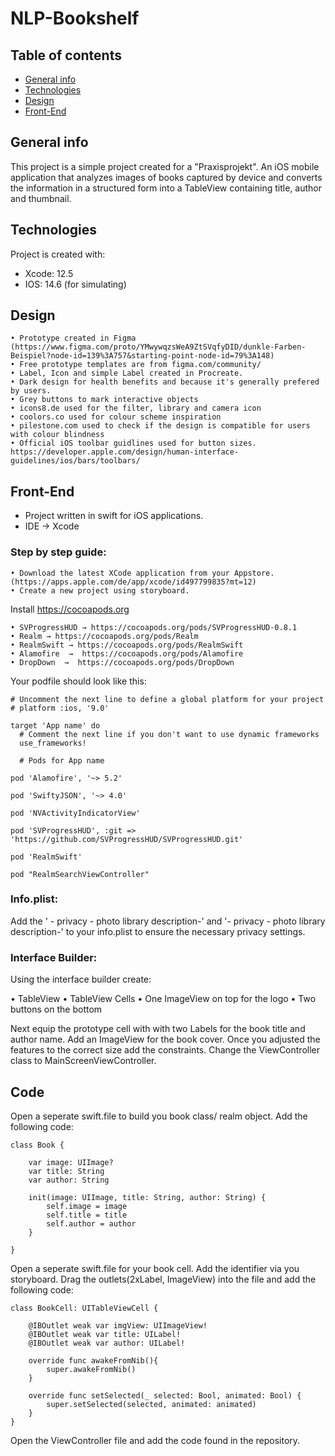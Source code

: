 # NLP-Bookshelf
## Table of contents
* [General info](#general-info)
* [Technologies](#technologies)
* [Design](#design)
* [Front-End](#front-end)

## General info
This project is a simple project created for a "Praxisprojekt". An iOS mobile application that analyzes images of books captured by device and converts the information in a structured form into a TableView containing title, author and thumbnail.

## Technologies
Project is created with:
* Xcode: 12.5
* IOS: 14.6 (for simulating)

## Design
	• Prototype created in Figma (https://www.figma.com/proto/YMwywqzsWeA9ZtSVqfyDID/dunkle-Farben-Beispiel?node-id=139%3A757&starting-point-node-id=79%3A148)
	• Free prototype templates are from figma.com/community/ 
	• Label, Icon and simple Label created in Procreate.
	• Dark design for health benefits and because it's generally prefered by users.
	• Grey buttons to mark interactive objects
	• icons8.de used for the filter, library and camera icon
	• coolors.co used for colour scheme inspiration
	• pilestone.com used to check if the design is compatible for users with colour blindness
	• Official iOS toolbar guidlines used for button sizes. https://developer.apple.com/design/human-interface-guidelines/ios/bars/toolbars/

## Front-End
* Project written in swift for iOS applications.
* IDE → Xcode

### Step by step guide:

	• Download the latest XCode application from your Appstore. (https://apps.apple.com/de/app/xcode/id497799835?mt=12)
	• Create a new project using storyboard.

Install https://cocoapods.org

	• SVProgressHUD → https://cocoapods.org/pods/SVProgressHUD-0.8.1
	• Realm → https://cocoapods.org/pods/Realm
	• RealmSwift → https://cocoapods.org/pods/RealmSwift
	• Alamofire  →  https://cocoapods.org/pods/Alamofire
	• DropDown  →  https://cocoapods.org/pods/DropDown

Your podfile should look like this:
```
# Uncomment the next line to define a global platform for your project
# platform :ios, '9.0'

target 'App name' do
  # Comment the next line if you don't want to use dynamic frameworks
  use_frameworks!

  # Pods for App name

pod 'Alamofire', '~> 5.2'

pod 'SwiftyJSON', '~> 4.0'

pod 'NVActivityIndicatorView'

pod 'SVProgressHUD', :git => 'https://github.com/SVProgressHUD/SVProgressHUD.git'

pod 'RealmSwift'

pod "RealmSearchViewController"
```
### Info.plist:
Add the ' - privacy - photo library description-' and '- privacy - photo library description-' to your info.plist to ensure the necessary privacy settings.

### Interface Builder:

Using the interface builder create:

• TableView
• TableView Cells
• One ImageView on top for the logo
• Two buttons on the bottom

Next equip the prototype cell with with two Labels for the book title and author name. Add an ImageView for the book cover.
Once you adjusted the features to the correct size add the constraints. Change the ViewController class to MainScreenViewController.




## Code

Open a seperate swift.file to build you book class/ realm object. Add the following code:
```
class Book {
    
    var image: UIImage?
    var title: String
    var author: String
    
    init(image: UIImage, title: String, author: String) {
        self.image = image
        self.title = title
        self.author = author
    }
    
}

```

Open a seperate swift.file for your book cell. Add the identifier via you storyboard. Drag the outlets(2xLabel, ImageView) into the file and add the following code:
```
class BookCell: UITableViewCell {
   
    @IBOutlet weak var imgView: UIImageView!
    @IBOutlet weak var title: UILabel!
    @IBOutlet weak var author: UILabel!
    
    override func awakeFromNib(){
        super.awakeFromNib()
    }
    
    override func setSelected(_ selected: Bool, animated: Bool) {
        super.setSelected(selected, animated: animated)
    }
}

```

Open the ViewController file and add the code found in the repository.
